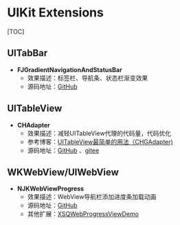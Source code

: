 # UIKit Extensions

[TOC]

## UITabBar
+ **FJGradientNavigationAndStatusBar**
    + 效果描述：标签栏、导航条、状态栏渐变效果
    + 源码地址：[GitHub](https://github.com/fangjinfeng/FJGradientNavigationAndStatusBar)

## UITableView
+ **CHAdapter** 
    + 效果描述：减轻UITableView代理的代码量，代码优化
    + 参考博客：[UITableView最简单的用法（CHGAdapter)](https://my.oschina.net/u/213420/blog/1932723)
    + 源码地址：[GitHub](https://github.com/chenhaigang888/CHGAdapter_swift) 、[gitee](https://gitee.com/chenhaigang/CHGAdapter)

## WKWebView/UIWebView
+ **NJKWebViewProgress**
    + 效果描述：WebView导航栏添加进度条加载动画
    + 源码地址：[GitHub](https://github.com/ninjinkun/NJKWebViewProgress)
    + 其他扩展：[XSQWebProgressViewDemo](https://github.com/xiaoshunliang/XSQWebProgressViewDemo)


